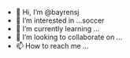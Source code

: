 - 👋 Hi, I’m @bayrensj
- 👀 I’m interested in ...soccer
- 🌱 I’m currently learning ...
- 💞️ I’m looking to collaborate on ...
- 📫 How to reach me ...

<!---
bayrensj/bayrensj is a ✨ special ✨ repository because its `README.md` (this file) appears on your GitHub profile.
You can click the Preview link to take a look at your changes.
--->
